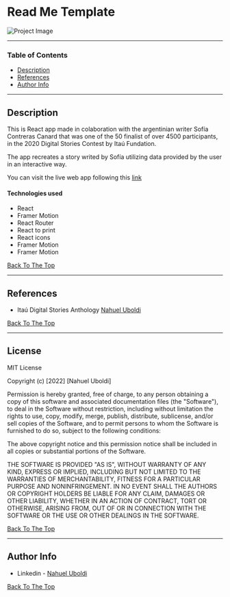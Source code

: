 # Read Me Template

![Project Image](https://sofiacanard.com/recursos/detras-del-armario.png)

---

### Table of Contents

- [Description](#description)
- [References](#references)
- [Author Info](#author-info)

---

## Description

This is React app made in colaboration with the argentinian writer Sofía Contreras Canard that was one of the 50 finalist of over 4500 participants, in the 2020 Digital Stories Contest by Itaú Fundation.

The app recreates a story writed by Sofía utilizing data provided by the user in an interactive way.

You can visit the live web app following this [link](https://sofiacanard.com/cuentodigital/)

#### Technologies used

- React
- Framer Motion
- React Router
- React to print
- React icons
- Framer Motion
- Framer Motion

[Back To The Top](#read-me-template)

---

## References

- Itaú Digital Stories Anthology [Nahuel Uboldi](https://antologiasitau.org/cuento-regional/detras-del-armario/)

[Back To The Top](#read-me-template)

---

## License

MIT License

Copyright (c) [2022] [Nahuel Uboldi]

Permission is hereby granted, free of charge, to any person obtaining a copy
of this software and associated documentation files (the "Software"), to deal
in the Software without restriction, including without limitation the rights
to use, copy, modify, merge, publish, distribute, sublicense, and/or sell
copies of the Software, and to permit persons to whom the Software is
furnished to do so, subject to the following conditions:

The above copyright notice and this permission notice shall be included in all
copies or substantial portions of the Software.

THE SOFTWARE IS PROVIDED "AS IS", WITHOUT WARRANTY OF ANY KIND, EXPRESS OR
IMPLIED, INCLUDING BUT NOT LIMITED TO THE WARRANTIES OF MERCHANTABILITY,
FITNESS FOR A PARTICULAR PURPOSE AND NONINFRINGEMENT. IN NO EVENT SHALL THE
AUTHORS OR COPYRIGHT HOLDERS BE LIABLE FOR ANY CLAIM, DAMAGES OR OTHER
LIABILITY, WHETHER IN AN ACTION OF CONTRACT, TORT OR OTHERWISE, ARISING FROM,
OUT OF OR IN CONNECTION WITH THE SOFTWARE OR THE USE OR OTHER DEALINGS IN THE
SOFTWARE.

[Back To The Top](#read-me-template)

---

## Author Info

- Linkedin - [Nahuel Uboldi](https://www.linkedin.com/in/nahuel-uboldi-15845ba6/)

[Back To The Top](#read-me-template)
